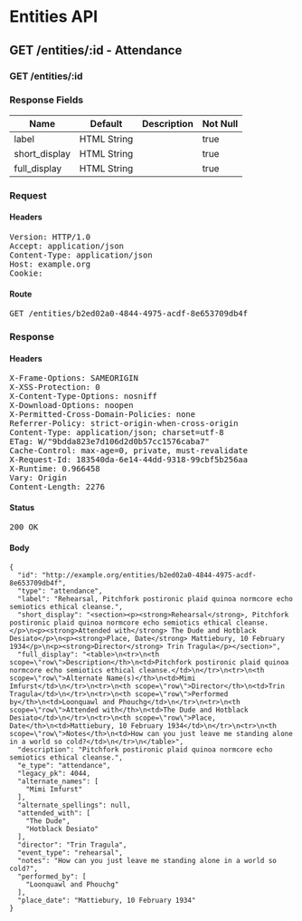 # Entities API



## GET /entities/:id - Attendance

### GET /entities/:id

### Response Fields

| Name | Default | Description | Not Null |
|------|---------|-------------|----------|
| label | HTML String |  | true |
| short_display | HTML String |  | true |
| full_display | HTML String |  | true |

### Request

#### Headers

<pre>Version: HTTP/1.0
Accept: application/json
Content-Type: application/json
Host: example.org
Cookie: </pre>

#### Route

<pre>GET /entities/b2ed02a0-4844-4975-acdf-8e653709db4f</pre>

### Response

#### Headers

<pre>X-Frame-Options: SAMEORIGIN
X-XSS-Protection: 0
X-Content-Type-Options: nosniff
X-Download-Options: noopen
X-Permitted-Cross-Domain-Policies: none
Referrer-Policy: strict-origin-when-cross-origin
Content-Type: application/json; charset=utf-8
ETag: W/&quot;9bdda823e7d106d2d0b57cc1576caba7&quot;
Cache-Control: max-age=0, private, must-revalidate
X-Request-Id: 183540da-6e14-44dd-9318-99cbf5b256aa
X-Runtime: 0.966458
Vary: Origin
Content-Length: 2276</pre>

#### Status

<pre>200 OK</pre>

#### Body

~~~
{
  "id": "http://example.org/entities/b2ed02a0-4844-4975-acdf-8e653709db4f",
  "type": "attendance",
  "label": "Rehearsal, Pitchfork postironic plaid quinoa normcore echo semiotics ethical cleanse.",
  "short_display": "<section><p><strong>Rehearsal</strong>, Pitchfork postironic plaid quinoa normcore echo semiotics ethical cleanse.</p>\n<p><strong>Attended with</strong> The Dude and Hotblack Desiato</p>\n<p><strong>Place, Date</strong> Mattiebury, 10 February 1934</p>\n<p><strong>Director</strong> Trin Tragula</p></section>",
  "full_display": "<table>\n<tr>\n<th scope=\"row\">Description</th>\n<td>Pitchfork postironic plaid quinoa normcore echo semiotics ethical cleanse.</td>\n</tr>\n<tr>\n<th scope=\"row\">Alternate Name(s)</th>\n<td>Mimi Imfurst</td>\n</tr>\n<tr>\n<th scope=\"row\">Director</th>\n<td>Trin Tragula</td>\n</tr>\n<tr>\n<th scope=\"row\">Performed by</th>\n<td>Loonquawl and Phouchg</td>\n</tr>\n<tr>\n<th scope=\"row\">Attended with</th>\n<td>The Dude and Hotblack Desiato</td>\n</tr>\n<tr>\n<th scope=\"row\">Place, Date</th>\n<td>Mattiebury, 10 February 1934</td>\n</tr>\n<tr>\n<th scope=\"row\">Notes</th>\n<td>How can you just leave me standing alone in a world so cold?</td>\n</tr>\n</table>",
  "description": "Pitchfork postironic plaid quinoa normcore echo semiotics ethical cleanse.",
  "e_type": "attendance",
  "legacy_pk": 4044,
  "alternate_names": [
    "Mimi Imfurst"
  ],
  "alternate_spellings": null,
  "attended_with": [
    "The Dude",
    "Hotblack Desiato"
  ],
  "director": "Trin Tragula",
  "event_type": "rehearsal",
  "notes": "How can you just leave me standing alone in a world so cold?",
  "performed_by": [
    "Loonquawl and Phouchg"
  ],
  "place_date": "Mattiebury, 10 February 1934"
}
~~~

